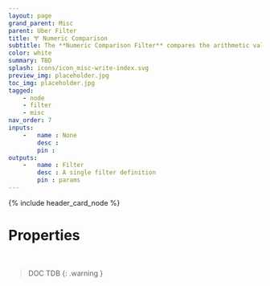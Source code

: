 ```yaml
---
layout: page
grand_parent: Misc
parent: Uber Filter
title: 🝖 Numeric Comparison
subtitle: The **Numeric Comparison Filter** compares the arithmetic value of two attributes
color: white
summary: TBD
splash: icons/icon_misc-write-index.svg
preview_img: placeholder.jpg
toc_img: placeholder.jpg
tagged: 
    - node
    - filter
    - misc
nav_order: 7
inputs:
    -   name : None
        desc : 
        pin : 
outputs:
    -   name : Filter
        desc : A single filter definition
        pin : params
---
```


{% include header_card_node %}

# Properties
<br>

> DOC TDB
{: .warning }